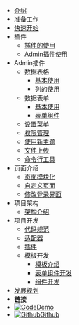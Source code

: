 - [介绍](README)
- [准备工作](install)
- [快速开始](quick_start)
- 插件
  - [插件的使用](plugins/plugins)    
  - [Admin插件使用](plugins/admin) 
- Admin插件
  - 数据表格
    - [基本使用](admin/table/basic)
    - [列的使用](admin/table/column_usage)
  - 数据表单
    - [基本使用](admin/form/basic)
    - [表单组件](admin/form/components)
  - [设置菜单](admin/menus)
  - [权限管理](admin/rbac)
  - [使用新主题](admin/theme)
  - [文件上传](admin/file)
  - [命令行工具](admin/cli)
- 页面介绍
  - [页面模块化](pages/modules)    
  - [自定义页面](pages/pages)   
  - [修改登录界面](pages/login)
- 项目架构
  - [架构介绍](architecture/introduction)
- 项目开发
  - [代码规范](development/code_style)
  - [适配器](development/adapter)
  - [插件](development/plugins)  
  - 模板开发
    - [模板介绍](development/template/template)     
    - [表单组件开发](development/template/form)         
    - [组件开发](development/template/components) 
- [发展规划](plan)
- **链接**
- [![Code](https://icongr.am/feather/code.svg?size=16&color=808080)Demo](http://demo.go-admin.cn/admin)
- [![Github](https://icongram.jgog.in/simple/github.svg?color=808080&size=16)Github](https://github.com/GoAdminGroup/go-admin)
